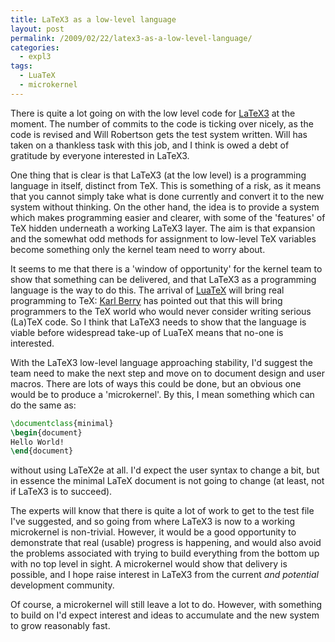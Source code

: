 ```yaml
---
title: LaTeX3 as a low-level language
layout: post
permalink: /2009/02/22/latex3-as-a-low-level-language/
categories:
  - expl3
tags:
  - LuaTeX
  - microkernel
---
```

There is quite a lot going on with the low level code for [LaTeX3](https://www.latex-project.org/latex3.html) at the moment. The number of commits to the code is ticking over nicely, as the code is revised and Will Robertson gets the test system written. Will has taken on a thankless task with this job, and I think is owed a debt of gratitude by everyone interested in LaTeX3.

One thing that is clear is that LaTeX3 (at the low level) is a programming language in itself, distinct from TeX. This is something of a risk, as it means that you cannot simply take what is done currently and convert it to the new system without thinking. On the other hand, the idea is to provide a system which makes programming easier and clearer, with some of the 'features' of TeX hidden underneath a working LaTeX3 layer. The aim is that expansion and the somewhat odd methods for assignment to low-level TeX variables become something only the kernel team need to worry about.

It seems to me that there is a 'window of opportunity' for the kernel team to show that something can be delivered, and that LaTeX3 as a programming language is the way to do this. The arrival of [LuaTeX](http://www.luatex.org/) will bring real programming to TeX: [Karl Berry](http://freefriends.org/~karl/) has pointed out that this will bring programmers to the TeX world who would never consider writing serious (La)TeX code. So I think that LaTeX3 needs to show that the language is viable before widespread take-up of LuaTeX means that no-one is interested.

With the LaTeX3 low-level language approaching stability, I'd suggest the team need to make the next step and move on to document design and user macros. There are lots of ways this could be done, but an obvious one would be to produce a 'microkernel'. By this, I mean something which can do the same as:

```latex
\documentclass{minimal}
\begin{document}
Hello World!
\end{document}
```

without using LaTeX2e at all. I'd expect the user syntax to change a bit, but in essence the minimal LaTeX document is not going to change (at least, not if LaTeX3 is to succeed).

The experts will know that there is quite a lot of work to get to the test file I've suggested, and so going from where LaTeX3 is now to a working microkernel is non-trivial. However, it would be a good opportunity to demonstrate that real (usable) progress is happening, and would also avoid the problems associated with trying to build everything from the bottom up with no top level in sight. A microkernel would show that delivery is possible, and I hope raise interest in LaTeX3 from the current _and potential_ development community.

Of course, a microkernel will still leave a lot to do. However, with something to build on I'd expect interest and ideas to accumulate and the new system to grow reasonably fast.
